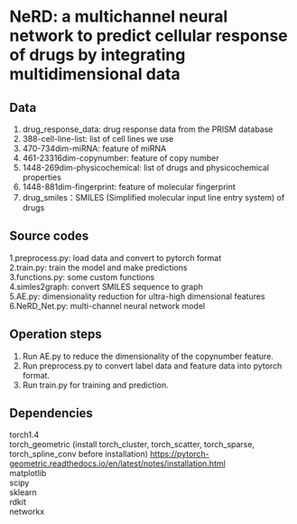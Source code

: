 # NeRD: a multichannel neural network to predict cellular response of drugs by integrating multidimensional data
## Data
1. drug_response_data: drug response data from the PRISM database  
2. 388-cell-line-list: list of cell lines we use  
3. 470-734dim-miRNA: feature of miRNA  
4. 461-23316dim-copynumber: feature of copy number  
5. 1448-269dim-physicochemical: list of drugs and physicochemical properties  
6. 1448-881dim-fingerprint: feature of molecular fingerprint  
7. drug_smiles：SMILES (Simplified molecular input line entry system) of drugs 
## Source codes
1.preprocess.py: load data and convert to pytorch format  
2.train.py: train the model and make predictions  
3.functions.py: some custom functions  
4.simles2graph: convert SMILES sequence to graph  
5.AE.py: dimensionality reduction for ultra-high dimensional features  
6.NeRD_Net.py: multi-channel neural network model 
## Operation steps
1. Run AE.py to reduce the dimensionality of the copynumber feature.  
2. Run preprocess.py to convert label data and feature data into pytorch format.  
3. Run train.py for training and prediction.
## Dependencies 
torch1.4  
torch_geometric (install torch_cluster, torch_scatter, torch_sparse, torch_spline_conv before installation) https://pytorch-geometric.readthedocs.io/en/latest/notes/installation.html  
matplotlib  
scipy  
sklearn  
rdkit  
networkx

